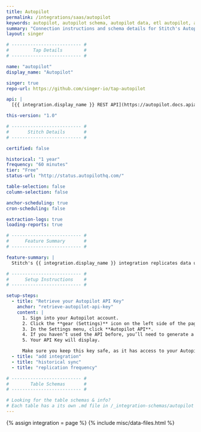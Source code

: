 ```yaml
---
title: Autopilot
permalink: /integrations/saas/autopilot
keywords: autopilot, autopilot schema, autopilot data, etl autopilot, autopilot etl
summary: "Connection instructions and schema details for Stitch's Autopilot integration."
layout: singer

# -------------------------- #
#         Tap Details        #
# -------------------------- #

name: "autopilot"
display_name: "Autopilot"

singer: true
repo-url: https://github.com/singer-io/tap-autopilot

api: |
  [{{ integration.display_name }} REST API](https://autopilot.docs.apiary.io/#){:target="new"}

this-version: "1.0"

# -------------------------- #
#       Stitch Details       #
# -------------------------- #

certified: false

historical: "1 year"
frequency: "60 minutes"
tier: "Free"
status-url: "http://status.autopilothq.com/"

table-selection: false
column-selection: false

anchor-scheduling: true
cron-scheduling: false

extraction-logs: true
loading-reports: true

# -------------------------- #
#      Feature Summary       #
# -------------------------- #

feature-summary: |
  Stitch's {{ integration.display_name }} integration replicates data using the {{ integration.api | flatify }}. Refer to the [Schema](#schema) section for a list of objects available for replication.

# -------------------------- #
#      Setup Instructions    #
# -------------------------- #

setup-steps:
  - title: "Retrieve your Autopilot API Key"
    anchor: "retrieve-autopilot-api-key"
    content: |
      1. Sign into your Autopilot account.
      2. Click the **gear (Settings)** icon on the left side of the page.
      3. In the Settings menu, click **Autopilot API**.
      4. If you haven’t used the API before, you’ll need to generate a new key. Click the **Generate** button.
      5. Your API Key will display.

      Make sure you keep this key safe, as it has access to your Autopilot account. If at any time your key is lost or compromised, you can click the **Regenerate** button to generate a new key. **Remember to also update the key in Stitch or you'll encounter connection issues.**
  - title: "add integration"
  - title: "historical sync"
  - title: "replication frequency"

# -------------------------- #
#        Table Schemas       #
# -------------------------- #

# Looking for the table schemas & info?
# Each table has a its own .md file in /_integration-schemas/autopilot
---
```

{% assign integration = page %}
{% include misc/data-files.html %}
